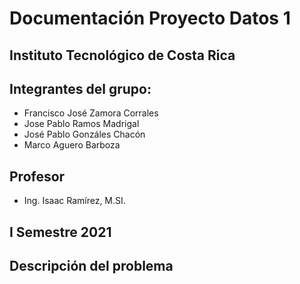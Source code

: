 # Documentación Proyecto Datos 1
## Instituto Tecnológico de Costa Rica
## Integrantes del grupo:
* Francisco José Zamora Corrales
* Jose Pablo Ramos Madrigal 
* José Pablo Gonzáles Chacón
* Marco Aguero Barboza
## Profesor
* Ing. Isaac Ramírez, M.SI.
## I Semestre 2021

## Descripción del problema    
    